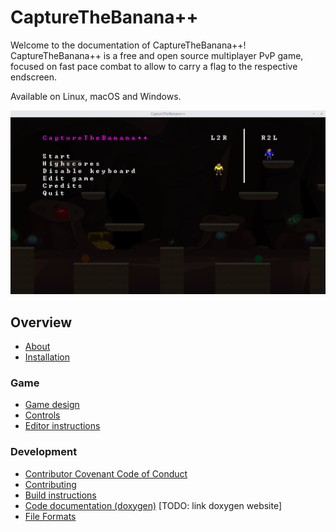 # CaptureTheBanana++

Welcome to the documentation of CaptureTheBanana++! CaptureTheBanana++ is a free and open source multiplayer PvP game, focused on fast pace combat to allow to carry a flag to the respective endscreen.

Available on Linux, macOS and Windows.

![ctb_menu](assets/ctb_menu.png)

## Overview

- [About](overview/about.md)
- [Installation](overview/installation.md)

### Game

- [Game design](game/game-design.md)
- [Controls](game/controls.md)
- [Editor instructions](game/editor.md)

### Development

- [Contributor Covenant Code of Conduct](https://github.com/CaptureTheBanana/CaptureTheBanana/CODE_OF_CONDUCT.md)
- [Contributing](development/contributing.md)
- [Build instructions](development/build-instructions.md)
- [Code documentation (doxygen)](#TODO) [TODO: link doxygen website]
- [File Formats](development/file-formats.md)
